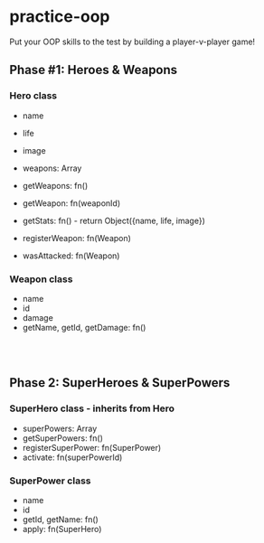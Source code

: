 # practice-oop
Put your OOP skills to the test by building a player-v-player game!

## Phase #1: Heroes & Weapons

### Hero class

* name
* life
* image
* weapons: Array<Weapon>

* getWeapons: fn()
* getWeapon: fn(weaponId)
* getStats: fn() - return Object({name, life, image})
* registerWeapon: fn(Weapon)
* wasAttacked: fn(Weapon)

### Weapon class

* name
* id
* damage
* getName, getId, getDamage: fn()

<br/>
<br/>

## Phase 2: SuperHeroes & SuperPowers

### SuperHero class - inherits from Hero

* superPowers: Array<SuperPower>
* getSuperPowers: fn()
* registerSuperPower: fn(SuperPower)
* activate: fn(superPowerId)

### SuperPower class

* name
* id
* getId, getName: fn()
* apply: fn(SuperHero)